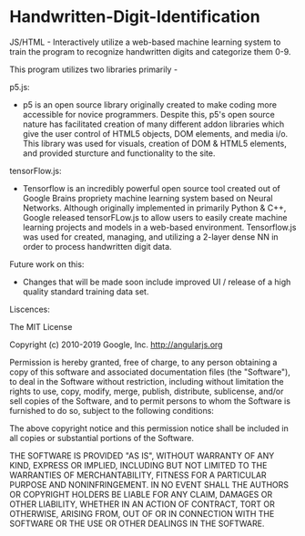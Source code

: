 # Handwritten-Digit-Identification
JS/HTML - Interactively utilize a web-based machine learning system to train the program to recognize handwritten digits and categorize them 0-9.

This program utilizes two libraries primarily - 

p5.js:
  - p5 is an open source library originally created to make coding more accessible for novice programmers. Despite this, p5's open source nature has facilitated creation of many different addon libraries which give the user control of HTML5 objects, DOM elements, and media i/o. This library was used for visuals, creation of DOM & HTML5 elements, and provided sturcture and functionality to the site. 
  
  
tensorFlow.js:
  - Tensorflow is an incredibly powerful open source tool created out of Google Brains propriety machine learning system based on Neural Networks. Although originally implemented in primarily Python & C++, Google released tensorFLow.js to allow users to easily create machine learning projects and models in a web-based environment. Tensorflow.js was used for created, managing, and utilizing a 2-layer dense NN in order to process handwritten digit data. 



Future work on this: 
  - Changes that will be made soon include improved UI / release of a high quality standard training data set. 
  
  
  
 
 
 
 
 

Liscences: 

    
The MIT License

Copyright (c) 2010-2019 Google, Inc. http://angularjs.org

Permission is hereby granted, free of charge, to any person obtaining a copy
of this software and associated documentation files (the "Software"), to deal
in the Software without restriction, including without limitation the rights
to use, copy, modify, merge, publish, distribute, sublicense, and/or sell
copies of the Software, and to permit persons to whom the Software is
furnished to do so, subject to the following conditions:

The above copyright notice and this permission notice shall be included in
all copies or substantial portions of the Software.

THE SOFTWARE IS PROVIDED "AS IS", WITHOUT WARRANTY OF ANY KIND, EXPRESS OR
IMPLIED, INCLUDING BUT NOT LIMITED TO THE WARRANTIES OF MERCHANTABILITY,
FITNESS FOR A PARTICULAR PURPOSE AND NONINFRINGEMENT. IN NO EVENT SHALL THE
AUTHORS OR COPYRIGHT HOLDERS BE LIABLE FOR ANY CLAIM, DAMAGES OR OTHER
LIABILITY, WHETHER IN AN ACTION OF CONTRACT, TORT OR OTHERWISE, ARISING FROM,
OUT OF OR IN CONNECTION WITH THE SOFTWARE OR THE USE OR OTHER DEALINGS IN
THE SOFTWARE.

